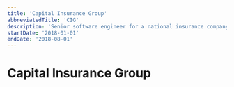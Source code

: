 ```yaml
---
title: 'Capital Insurance Group'
abbreviatedTitle: 'CIG'
description: 'Senior software engineer for a national insurance company'
startDate: '2018-01-01'
endDate: '2018-08-01'
---
```


# Capital Insurance Group